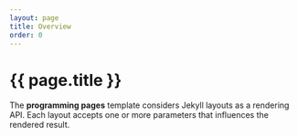 ```yaml
---
layout: page
title: Overview
order: 0
---
```


# {{ page.title }}

The **programming pages** template considers Jekyll layouts as a rendering API.
Each layout accepts one or more parameters that influences the rendered result.
